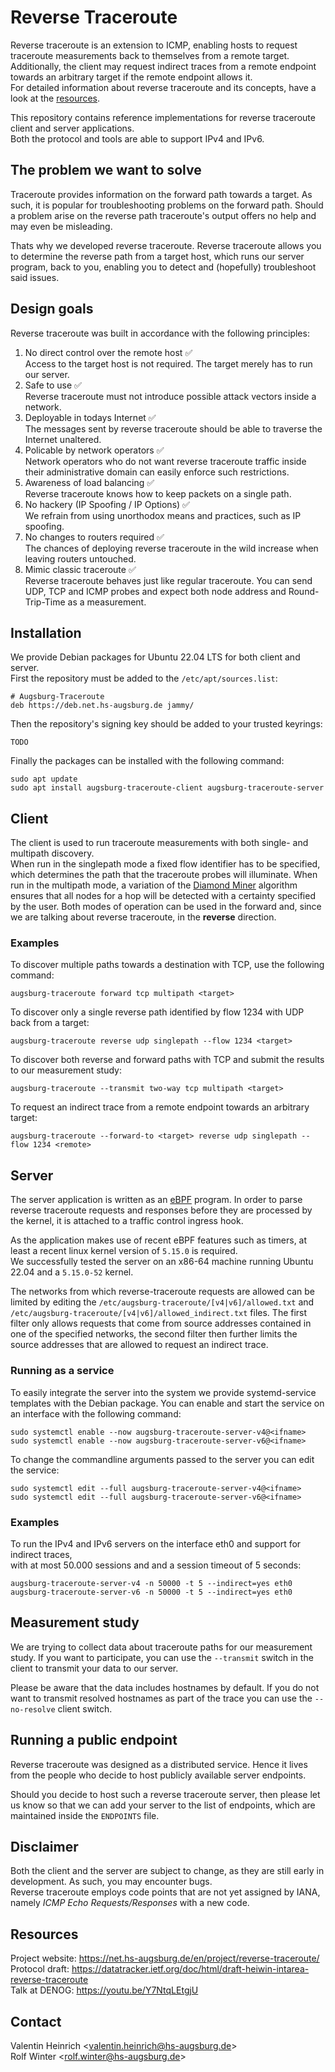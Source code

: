 # Reverse Traceroute
Reverse traceroute is an extension to ICMP, enabling hosts to request traceroute measurements back to themselves from a remote target.  
Additionally, the client may request indirect traces from a remote endpoint towards an arbitrary target if the remote endpoint allows it.  
For detailed information about reverse traceroute and its concepts, have a look at the [resources](#resources).

This repository contains reference implementations for reverse traceroute client and server applications.  
Both the protocol and tools are able to support IPv4 and IPv6.

## The problem we want to solve
Traceroute provides information on the forward path towards a target.
As such, it is popular for troubleshooting problems on the forward path.
Should a problem arise on the reverse path traceroute's output offers no help
and may even be misleading.  

Thats why we developed reverse traceroute.
Reverse traceroute allows you to determine the reverse path from a target host,
which runs our server program, back to you,
enabling you to detect and (hopefully) troubleshoot said issues.

## Design goals
Reverse traceroute was built in accordance with the following principles:

1. No direct control over the remote host ✅  
    Access to the target host is not required. The target merely has to run our server.
2. Safe to use ✅  
    Reverse traceroute must not introduce possible attack vectors inside a network.
3. Deployable in todays Internet ✅  
    The messages sent by reverse traceroute should be able to traverse the Internet unaltered.
4. Policable by network operators ✅  
    Network operators who do not want reverse traceroute traffic inside their administrative domain
    can easily enforce such restrictions.
5. Awareness of load balancing ✅  
    Reverse traceroute knows how to keep packets on a single path.
6. No hackery (IP Spoofing / IP Options) ✅  
    We refrain from using unorthodox means and practices, such as IP spoofing.
7. No changes to routers required ✅  
    The chances of deploying reverse traceroute in the wild increase when leaving routers untouched.
8. Mimic classic traceroute ✅  
    Reverse traceroute behaves just like regular traceroute. You can send UDP, TCP and ICMP probes
    and expect both node address and Round-Trip-Time as a measurement.

## Installation
We provide Debian packages for Ubuntu 22.04 LTS for both client and server.  
First the repository must be added to the `/etc/apt/sources.list`:
```
# Augsburg-Traceroute
deb https://deb.net.hs-augsburg.de jammy/
```

Then the repository's signing key should be added to your trusted keyrings:
```
TODO
```

Finally the packages can be installed with the following command:
```
sudo apt update
sudo apt install augsburg-traceroute-client augsburg-traceroute-server
```

## Client
The client is used to run traceroute measurements with both single- and multipath discovery.  
When run in the singlepath mode a fixed flow identifier has to be specified, which
determines the path that the traceroute probes will illuminate.
When run in the multipath mode, a variation of the [Diamond Miner](https://github.com/dioptra-io/diamond-miner)
algorithm ensures that all nodes for a hop will be detected with a certainty specified by the user.
Both modes of operation can be used in the forward and, since we are talking about reverse traceroute,
in the **reverse** direction.

### Examples
To discover multiple paths towards a destination with TCP, use the following command:
```
augsburg-traceroute forward tcp multipath <target>
```

To discover only a single reverse path identified by flow 1234 with UDP back from a target:
```
augsburg-traceroute reverse udp singlepath --flow 1234 <target>
```

To discover both reverse and forward paths with TCP and submit the results to our measurement study:
```
augsburg-traceroute --transmit two-way tcp multipath <target>
```

To request an indirect trace from a remote endpoint towards an arbitrary target:
```
augsburg-traceroute --forward-to <target> reverse udp singlepath --flow 1234 <remote>
```

## Server
The server application is written as an [eBPF](https://ebpf.io/what-is-ebpf/) program.
In order to parse reverse traceroute requests and responses before they
are processed by the kernel, it is attached to a traffic control ingress hook.

As the application makes use of recent eBPF features such as timers,
at least a recent linux kernel version of `5.15.0` is required.  
We successfully tested the server on an x86-64 machine running Ubuntu 22.04 and a `5.15.0-52` kernel.

The networks from which reverse-traceroute requests are allowed can be limited
by editing the `/etc/augsburg-traceroute/[v4|v6]/allowed.txt` and `/etc/augsburg-traceroute/[v4|v6]/allowed_indirect.txt`
files.
The first filter only allows requests that come from source addresses contained in one of the specified networks,
the second filter then further limits the source addresses that are allowed to request an indirect trace.

### Running as a service
To easily integrate the server into the system we provide systemd-service templates
with the Debian package. You can enable and start the service on an interface with the following command:

```
sudo systemctl enable --now augsburg-traceroute-server-v4@<ifname>
sudo systemctl enable --now augsburg-traceroute-server-v6@<ifname>
```

To change the commandline arguments passed to the server you can edit the service:
```
sudo systemctl edit --full augsburg-traceroute-server-v4@<ifname>
sudo systemctl edit --full augsburg-traceroute-server-v6@<ifname>
```

### Examples
To run the IPv4 and IPv6 servers on the interface eth0 and support for indirect traces,  
with at most 50.000 sessions and and a session timeout of 5 seconds:

```
augsburg-traceroute-server-v4 -n 50000 -t 5 --indirect=yes eth0
augsburg-traceroute-server-v6 -n 50000 -t 5 --indirect=yes eth0
```

## Measurement study
We are trying to collect data about traceroute paths for our measurement study.
If you want to participate, you can use the `--transmit` switch in the client
to transmit your data to our server.  

Please be aware that the data includes hostnames by default.
If you do not want to transmit resolved hostnames as part of the trace
you can use the `--no-resolve` client switch.

## Running a public endpoint
Reverse traceroute was designed as a distributed service.
Hence it lives from the people who decide to host publicly available server endpoints.

Should you decide to host such a reverse traceroute server,
then please let us know so that we can add your server to the list of endpoints,
which are maintained inside the `ENDPOINTS` file.

## Disclaimer
Both the client and the server are subject to change, as they are still early in development.
As such, you may encounter bugs.  
Reverse traceroute employs code points that are not yet assigned by IANA,
namely _ICMP Echo Requests/Responses_ with a new code. 

## Resources
Project website: https://net.hs-augsburg.de/en/project/reverse-traceroute/  
Protocol draft: https://datatracker.ietf.org/doc/html/draft-heiwin-intarea-reverse-traceroute  
Talk at DENOG: https://youtu.be/Y7NtqLEtgjU

## Contact
Valentin Heinrich <valentin.heinrich@hs-augsburg.de\>  
Rolf Winter <rolf.winter@hs-augsburg.de\>
